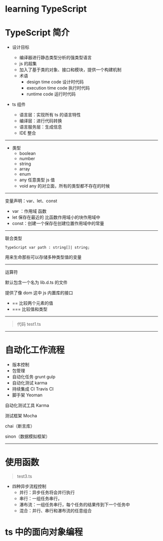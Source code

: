 # learning TypeScript

# TypeScript 简介

- 设计目标
  - 编译器进行静态类型分析的强类型语言
  - js 的超集
  - 加入了基于类的对象、接口和模块，提供一个构建机制
  - 术语
    - design time code 设计时代码
    - execution time code 执行时代码
    - runtime code 运行时代码
- ts 组件

  - 语言层：实现所有 ts 的语言特性
  - 编译层：进行代码转换
  - 语言服务层：生成信息
  - IDE 整合

---

- 类型
  - boolean
  - number
  - string
  - array
  - enum
  - any 任意类型 js 值
  - void any 的对立面，所有的类型都不存在的时候

---

变量声明：var、let、const

- var ：作用域 函数
- let 保存在最近的 比函数作用域小的块作用域中
- const：创建一个保存在创建位置作用域中的常量

---

联合类型

`TypeScript var path : string[]| string;`

用来生命那些可以存储多种类型值的变量

---

运算符

默认包含一个名为 lib.d.ts 的文件

提供了像 dom 这中 js 内置库的接口

- == 比较两个元素的值
- === 比较值和类型

---

> 代码 test1.ts

---

# 自动化工作流程

- 版本控制
- 包管理
- 自动化任务 grunt gulp
- 自动化测试 karma
- 持续集成 CI Travis CI
- 脚手架 Yeoman

自动化测试工具 Karma

测试框架 Mocha

chai（断言库）

sinon（数据模拟框架）

---

# 使用函数

> test3.ts

- 四种异步流程控制
  - 并行：异步任务将会并行执行
  - 串行：一组任务串行，
  - 瀑布流：一组任务串行，每个任务的结果传到下一个任务中
  - 混合：并行、串行和瀑布流的任意组合

# ts 中的面向对象编程

